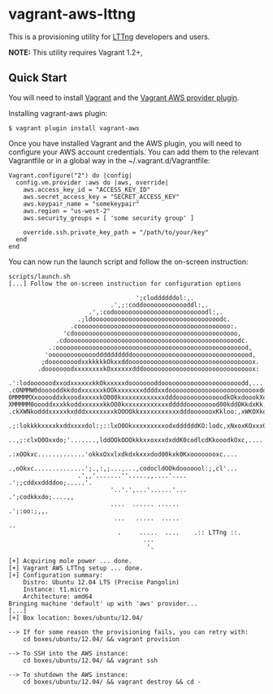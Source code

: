 vagrant-aws-lttng
=================

This is a provisioning utility for [LTTng](http://www.lttng.org) developers and users.

**NOTE:** This utility requires Vagrant 1.2+,

## Quick Start

You will need to install [Vagrant](http://www.vagrantup.com) and the [Vagrant AWS provider
plugin](https://github.com/mitchellh/vagrant-aws). 


Installing vagrant-aws plugin:
```
$ vagrant plugin install vagrant-aws
```

Once you have installed Vagrant and the AWS plugin, you will need to configure
your AWS account credentials. You can add them to the relevant Vagrantfile or
in a global way in the ~/.vagrant.d/Vagrantfile:

```
Vagrant.configure("2") do |config|
  config.vm.provider :aws do |aws, override|
    aws.access_key_id = "ACCESS_KEY_ID"
    aws.secret_access_key = "SECRET_ACCESS_KEY"
    aws.keypair_name = "somekeypair"
    aws.region = "us-west-2"
    aws.security_groups = [ 'some security group' ]

    override.ssh.private_key_path = "/path/to/your/key"
  end
end
```

You can now run the launch script and follow the on-screen instruction:

```
scripts/launch.sh
[...] Follow the on-screen instruction for configuration options

                                   ';cloddddddol:,.                             
                            .',;:coddooooooooooooddl:,.                         
                      .',:codooooooooooooooooooooooooodl:,.                     
                   .;ldooooooooooooooooooooooooooooooooooodc.                   
                 .coooooooooooooooooooooooooooooooooooooooooo:.                 
               'cdooooooooooooooooooooooooooooooooooooooooooooo,                
             .cdooooooooooooooooooooooooooooooooooooooooooooooodc.              
           .:ooooooooooooooooooooooooooooooooooooooooooooooooooood,             
          'oooooooooooooddddddddddooooooooooooooooooooooooooooooood,            
         ;doooooooodxxkkkkkOkxxddoooooooooooooooooooooooooooooooooox.           
        .dooooooodxxxxxxxxkOxxxxxxdddoooooooooooooooooooooooooooooox:           
   .':lodoooooodxxodxxxxxxkkOkxxxxxdoooooooddoooooooooooooooooooooodd,.....     
.cONMMW0dooooddkkdodxxxxxxkOOkxxxxxxxddddxxdooooooooooooooooooooooooxddkxddx;   
0MMMMMXxooooddxkxoodxxxxxkO000kxxxxxxxxxxxxdddooooooooooooodkOkxdoookXo:c;.cNc  
XMMMMM0oooddxxxkkoddxxxxxxkkOO0kxxxxxxxxxxxxdddddooooooood00kddOKkdxKk;:do';Xx. 
.ckXWNkodddxxxxxkxdddxxxxxxxxkOOOOkkxxxxxxxxxxxdddooooooxKkloo:,xWKOXkoo:,k0;..
    .;:lokkkkxxxxkxddxxxxdol:;::lxO0OkxxxxxxxxxodxddddddKO:lodc,xNxoxKOxxxOd'...
         ..,;:clxO0Oxxdo;'.......,lddOOkOOOkkkxxoxxxdxddK0codlcdKkooodkOxc,.....
               .:xOOkxc.............'okkxOxxlxdkdxkxxxdod00kxk0Kxoooooooxc....  
                .,oOkxc..............';.,:,;...,...,codocldOOkdooooool:;,cl'... 
                   .',,'.......''.....,,....'....     .';;cddxxddddoo;.....'.   
                            '..'.',...'......'...          .';codkkxdo;....,,   
                            ....  ...... ......                  .';:oo:;,,.    
                             ...   .....  .....                        ..       
                              .     .....  ....    .:: LTTng ::.
                                     ...                                        
                                      '.                                       

[+] Acquiring mole power ... done.
[+] Vagrant AWS LTTng setup ... done.
[+] Configuration summary:
    Distro: Ubuntu 12.04 LTS (Precise Pangolin)
    Instance: t1.micro
    Architecture: amd64
Bringing machine 'default' up with 'aws' provider...
[...]
[+] Box location: boxes/ubuntu/12.04/

--> If for some reason the provisioning fails, you can retry with: 
    cd boxes/ubuntu/12.04/ && vagrant provision

--> To SSH into the AWS instance: 
    cd boxes/ubuntu/12.04/ && vagrant ssh

--> To shutdown the AWS instance: 
    cd boxes/ubuntu/12.04/ && vagrant destroy && cd -
```